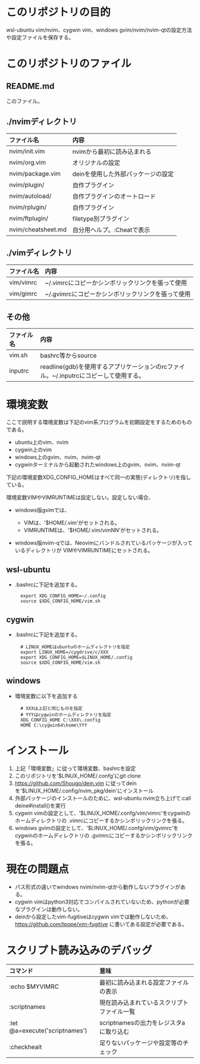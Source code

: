 # このリポジトリの目的
wsl-ubuntu vim/nvim、cygwin vim、windows gvim/nvim/nvim-qtの設定方法や設定ファイルを保存する。


# このリポジトリのファイル
## README.md
このファイル。

## ./nvimディレクトリ

|ファイル名        |内容                              |
|:-----------------|:---------------------------------|
|nvim/init.vim     |nvimから最初に読み込まれる        |
|nvim/org.vim      |オリジナルの設定                  |
|nvim/package.vim  |deinを使用した外部パッケージの設定|
|nvim/plugin/      |自作プラグイン                    |
|nvim/autoload/    |自作プラグインのオートロード      |
|nvim/rplugin/     |自作プラグイン                    |
|nvim/ftplugin/    |filetype別プラグイン              |
|nvim/cheatsheet.md|自分用ヘルプ。:Cheatで表示        |

## ./vimディレクトリ
|ファイル名|内容                                             |
|:---------|:------------------------------------------------|
|vim/vimrc |~/.vimrcにコピーかシンボリックリンクを張って使用 |
|vim/gimrc |~/.gvimrcにコピーかシンボリックリンクを張って使用|

## その他
|ファイル名|内容                                                                                 |
|:---------|:------------------------------------------------------------------------------------|
|vim.sh    |bashrc等からsource                                                                   |
|inputrc   |readline(gdb)を使用するアプリケーションのrcファイル。~/.inputrcにコピーして使用する。|


# 環境変数
ここで説明する環境変数は下記のvim系プログラムを初期設定をするためのものである。
* ubuntu上のvim、nvim
* cygwin上のvim
* windows上のgvim、nvim、nvim-qt
* cygwinターミナルから起動されたwindows上のgvim、nvim、nvim-qt

下記の環境変数XDG_CONFIG_HOMEはすべて同一の実態(ディレクトリ)を指している。

環境変数VIMやVIMRUNTIMEは設定しない。設定しない場合、
* windows版gvimでは、
    * VIMは、'$HOME/.vim'がセットされる。
    * VIMRUNTIMEは、'$HOME/.vim/vimNN'がセットされる。

* windows版nvim-qでは、Neovimにバンドルされているパッケージが入っているディレクトリが
  VIMやVIMRUNTIMEにセットされる。

## wsl-ubuntu
* .bashrcに下記を追加する。

        export XDG_CONFIG_HOME=~/.config
        source $XDG_CONFIG_HOME/vim.sh

## cygwin
* .bashrcに下記を追加する。

        # LINUX_HOMEはubuntuのホームディレクトリを指定
        export LINUX_HOME=/cygdrive/c/XXX
        export XDG_CONFIG_HOME=$LINUX_HOME/.config
        source $XDG_CONFIG_HOME/vim.sh

## windows
* 環境変数に以下を追加する

        # XXXは上記と同じものを指定
        # YYYはcygwinのホームディレクトリを指定
        XDG_CONFIG_HOME C:\XXX\.config
        HOME C:\cygwin64\home\YYY


# インストール
1. 上記「環境変数」に従って環境変数、bashrcを設定
2. このリポジトリを'$LINUX_HOME/.confg'にgit clone
3. https://github.com/Shougo/dein.vim
   に従ってdeinを'$LINUX_HOME/.config/nvim_pkg/dein'にインストール
4. 外部パッケージのインストールのために、wsl-ubuntu nvim立ち上げて:call deine#install()を実行
5. cygwin vimの設定として、'$LINUX_HOME/.confg/vim/vimrc'をcygwinのホームディレクトリの
   .vimrcにコピーするかシンボリックリンクを張る。
6. windows gvimの設定として、'$LINUX_HOME/.confg/vim/gvimrc'をcygwinのホームディレクトリの
   .gvimrcにコピーするかシンボリックリンクを張る。


# 現在の問題点
* パス形式の違いでwindows nvim/nvim-qtから動作しないプラグインがある。
* cygwin vimはpython3対応でコンパイルされていないため、pythonが必要なプラグインは動作しない。
* deinから設定したvim-fugitiveはcygwin vimでは動作しないため、
  https://github.com/tpope/vim-fugitive
  に書いてある設定が必要である。


# スクリプト読み込みのデバッグ
|コマンド                      |意味                                      |
|:-----------------------------|:-----------------------------------------|
|:echo $MYVIMRC                |最初に読み込まれる設定ファイルの表示      |
|:scriptnames                  |現在読み込まれているスクリプトファイル一覧|
|:let @a=execute('scriptnames')|scriptnamesの出力をレジスタaに取り込む    |
|:checkhealt                   |足りないパッケージや設定等のチェック      |
